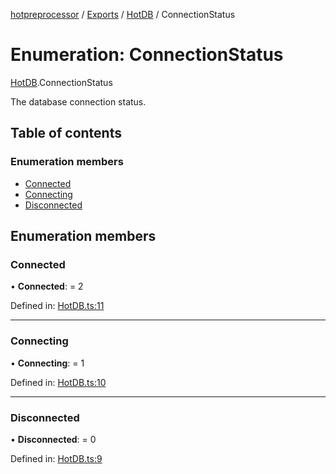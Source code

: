 [hotpreprocessor](../README.md) / [Exports](../modules.md) / [HotDB](../modules/hotdb.md) / ConnectionStatus

# Enumeration: ConnectionStatus

[HotDB](../modules/hotdb.md).ConnectionStatus

The database connection status.

## Table of contents

### Enumeration members

- [Connected](hotdb.connectionstatus.md#connected)
- [Connecting](hotdb.connectionstatus.md#connecting)
- [Disconnected](hotdb.connectionstatus.md#disconnected)

## Enumeration members

### Connected

• **Connected**: = 2

Defined in: [HotDB.ts:11](https://github.com/OurFreeLight/HotPreprocessor/blob/81355d3/src/HotDB.ts#L11)

___

### Connecting

• **Connecting**: = 1

Defined in: [HotDB.ts:10](https://github.com/OurFreeLight/HotPreprocessor/blob/81355d3/src/HotDB.ts#L10)

___

### Disconnected

• **Disconnected**: = 0

Defined in: [HotDB.ts:9](https://github.com/OurFreeLight/HotPreprocessor/blob/81355d3/src/HotDB.ts#L9)
